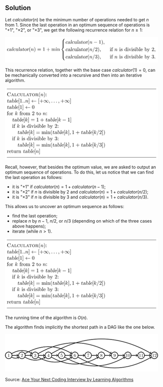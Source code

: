 ## Solution

Let ${calculator}(n)$ be the minimum number of operations needed
to get $n$ from $1$. Since the last operation in an optimum
sequence of operations is "$+1$", "$\times 2$", or
"$\times 3$", we get the following recurrence relation for $n \ge 1$:

<img src="../../images/calculator_1.png">

This recurrence relation, together with the base
case ${calculator}(1)=0$, can be mechanically converted into
a recursive and then into an iterative algorithm.

<img src="../../images/calculator_2.png">

Recall, however, that besides the optimum value, we are asked
to output an optimum sequence of operations. To do this, let us notice that we can find the last operation as follows:

* it is "$+1$" if ${calculator}(n)=1+{calculator}(n-1)$;
* it is "$\times 2$" if $n$ is divisible by $2$ and ${calculator}(n)=1+{calculator}(n/2)$;
* it is "$\times 3$" if $n$ is divisible by $3$ and ${calculator}(n)=1+{calculator}(n/3)$.

This allows us to uncover an optimum sequence as follows:

* find the last operation;
* replace $n$ by $n-1$, $n/2$, or $n/3$ (depending on which of the three cases above happens);
* iterate (while $n>1$).

<img src="../../images/calculator_3.png">

The running time of the algorithm is $O(n)$.

The algorithm finds implicitly the shortest path in a DAG like the one below.

<img src="../../images/calculator_4.png">

Source:
[Ace Your Next Coding Interview by Learning Algorithms](https://bit.ly/acecogniterra)

